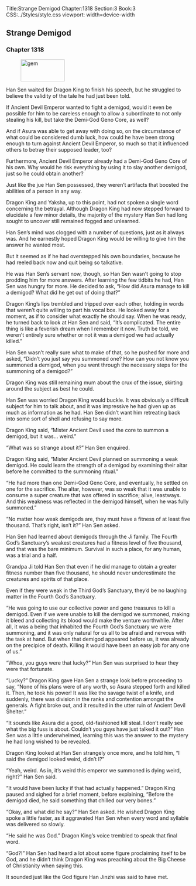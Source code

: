 Title:Strange Demigod 
Chapter:1318 
Section:3 
Book:3 
CSS:../Styles/style.css 
viewport: width=device-width
  
## Strange Demigod
### Chapter 1318 
<figure>
	<img src="../Images/gem.gif" alt="gem" id="gem" width="120" height="60" />
</figure>
  

  
  Han Sen waited for Dragon King to finish his speech, but he struggled to believe the validity of the tale he had just been told.

If Ancient Devil Emperor wanted to fight a demigod, would it even be possible for him to be careless enough to allow a subordinate to not only stealing his kill, but take the Demi-God Geno Core, as well?

And if Asura was able to get away with doing so, on the circumstance of what could be considered dumb luck, how could he have been strong enough to turn against Ancient Devil Emperor, so much so that it influenced others to betray their supposed leader, too?

Furthermore, Ancient Devil Emperor already had a Demi-God Geno Core of his own. Why would he risk everything by using it to slay another demigod, just so he could obtain another?

Just like the jue Han Sen possessed, they weren’t artifacts that boosted the abilities of a person in any way.

Dragon King and Yaksha, up to this point, had not spoken a single word concerning the betrayal. Although Dragon King had now stepped forward to elucidate a few minor details, the majority of the mystery Han Sen had long sought to uncover still remained fogged and unlearned.

Han Sen’s mind was clogged with a number of questions, just as it always was. And he earnestly hoped Dragon King would be willing to give him the answer he wanted most.

But it seemed as if he had overstepped his own boundaries, because he had reeled back now and quit being so talkative.

He was Han Sen’s servant now, though, so Han Sen wasn’t going to stop prodding him for more answers. After learning the few tidbits he had, Han Sen was hungry for more. He decided to ask, “How did Asura manage to kill a demigod? What did he get out of doing that?”

Dragon King’s lips trembled and tripped over each other, holding in words that weren’t quite willing to part his vocal box. He looked away for a moment, as if to consider what exactly he should say. When he was ready, he turned back to look at Han Sen and said, “It’s complicated. The entire thing is like a feverish dream when I remember it now. Truth be told, we weren’t entirely sure whether or not it was a demigod we had actually killed.”

Han Sen wasn’t really sure what to make of that, so he pushed for more and asked, “Didn’t you just say you summoned one? How can you not know you summoned a demigod, when you went through the necessary steps for the summoning of a demigod?”

Dragon King was still remaining mum about the crux of the issue, skirting around the subject as best he could.

Han Sen was worried Dragon King would buckle. It was obviously a difficult subject for him to talk about, and it was impressive he had given up as much as information as he had. Han Sen didn’t want him retreating back into some sort of shell and refusing to say more.

Dragon King said, “Mister Ancient Devil used the core to summon a demigod, but it was… weird.”

“What was so strange about it?” Han Sen enquired.

Dragon King said, “Mister Ancient Devil planned on summoning a weak demigod. He could learn the strength of a demigod by examining their altar before he committed to the summoning ritual.”

“He had more than one Demi-God Geno Core, and eventually, he settled on one for the sacrifice. The altar, however, was so weak that it was unable to consume a super creature that was offered in sacrifice; alive, leastways. And this weakness was reflected in the demigod himself, when he was fully summoned.”

“No matter how weak demigods are, they must have a fitness of at least five thousand. That’s right, isn’t it?” Han Sen asked.

Han Sen had learned about demigods through the Ji family. The Fourth God’s Sanctuary’s weakest creatures had a fitness level of five thousand, and that was the bare minimum. Survival in such a place, for any human, was a trial and a half.

Grandpa Ji told Han Sen that even if he did manage to obtain a greater fitness number than five thousand, he should never underestimate the creatures and spirits of that place.

Even if they were weak in the Third God’s Sanctuary, they’d be no laughing matter in the Fourth God’s Sanctuary.

“He was going to use our collective power and geno treasures to kill a demigod. Even if we were unable to kill the demigod we summoned, making it bleed and collecting its blood would make the venture worthwhile. After all, it was a being that inhabited the Fourth God’s Sanctuary we were summoning, and it was only natural for us all to be afraid and nervous with the task at hand. But when that demigod appeared before us, it was already on the precipice of death. Killing it would have been an easy job for any one of us.”

“Whoa, you guys were that lucky?” Han Sen was surprised to hear they were that fortunate.

“Lucky?” Dragon King gave Han Sen a strange look before proceeding to say, “None of his plans were of any worth, so Asura stepped forth and killed it. Then, he took his power! It was like the savage twist of a knife, and suddenly, there was division in the ranks and contention amongst the generals. A fight broke out, and it resulted in the utter ruin of Ancient Devil Shelter.”

“It sounds like Asura did a good, old-fashioned kill steal. I don’t really see what the big fuss is about. Couldn’t you guys have just talked it out?” Han Sen was a little underwhelmed, learning this was the answer to the mystery he had long wished to be revealed.

Dragon King looked at Han Sen strangely once more, and he told him, “I said the demigod looked weird, didn’t I?”

“Yeah, weird. As in, it’s weird this emperor we summoned is dying weird, right?” Han Sen said.

“It would have been lucky if that had actually happened.” Dragon King paused and sighed for a brief moment, before explaining, “Before the demigod died, he said something that chilled our very bones.”

“Okay, and what did he say?” Han Sen asked. He wished Dragon King spoke a little faster, as it aggravated Han Sen when every word and syllable was delivered so slowly.

“He said he was God.” Dragon King’s voice trembled to speak that final word.

“God?!” Han Sen had heard a lot about some figure proclaiming itself to be God, and he didn’t think Dragon King was preaching about the Big Cheese of Christianity when saying this.

It sounded just like the God figure Han Jinzhi was said to have met.
